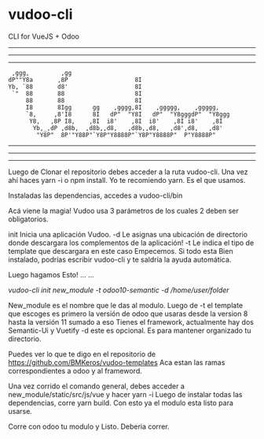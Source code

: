 # vudoo-cli
CLI for VueJS + Odoo

------------------------------------------------------------------
------------------------------------------------------------------
------------------------------------------------------------------
```
 ,ggg,         ,gg
dP""Y8a       ,8P                   8I
Yb, `88       d8'                   8I
 `"  88       88                    8I
     88       88                    8I
     I8       8Igg      gg    ,gggg,8I    ,ggggg,    ,ggggg,
     `8,     ,8'I8      8I   dP"  "Y8I   dP"  "Y8gggdP"  "Y8ggg
      Y8,   ,8P I8,    ,8I  i8'    ,8I  i8'    ,8I i8'    ,8I
       Yb,_,dP ,d8b,  ,d8b,,d8,   ,d8b,,d8,   ,d8',d8,   ,d8'
        "Y8P"  8P'"Y88P"`Y8P"Y8888P"`Y8P"Y8888P"  P"Y8888P"
 ```

------------------------------------------------------------------
------------------------------------------------------------------
------------------------------------------------------------------





Luego de Clonar el repositorio debes acceder a la ruta vudoo-cli. Una vez ahí haces yarn -i o npm install. Yo te recomiendo yarn. Es el que usamos.

Instaladas las dependencias, accedes a vudoo-cli/bin

Acá viene la magia!
Vudoo usa 3 parámetros de los cuales 2 deben ser obligatorios.

init Inicia una aplicación Vudoo.
-d Le asignas una ubicación de directorio donde descargara los complementos de la aplicación!
-t Le indica el tipo de template que descargara en este caso
Empecemos. Si todo esta Bien instalado, podrías escribir vudoo-cli y te saldría la ayuda automática.

Luego hagamos Esto! ... ...

_vudoo-cli init new_module -t odoo10-semantic -d /home/user/folder_

New_module es el nombre que le das al modulo.
Luego de -t el template que escoges es primero la versión de odoo que usaras desde la version 8 hasta la versión 11 sumado a eso Tienes el framework, actualmente hay dos Semantic-Ui y Vuetify
-d este es opcional. Es para mantener organizado tu directorio.

Puedes ver lo que te digo en el repositorio de https://github.com/BMKeros/vudoo-templates Aca estan las ramas correspondientes a odoo y al frameword.

Una vez corrido el comando general, debes acceder a new_module/static/src/js/vue y hacer yarn -i Luego de instalar todas las dependencias, corre yarn build.
Con esto ya el modulo esta listo para usarse.

Corre con odoo tu modulo y Listo. Deberia correr.
